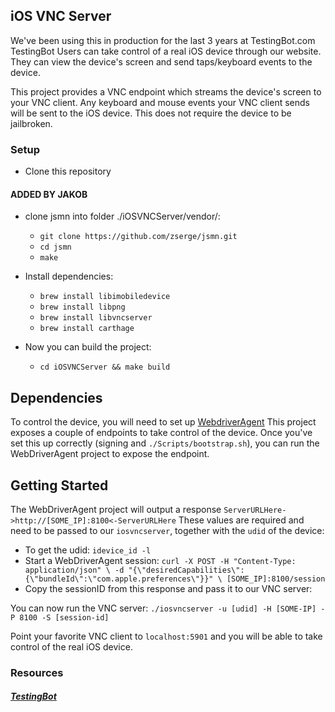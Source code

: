 ## iOS VNC Server

We've been using this in production for the last 3 years at TestingBot.com
TestingBot Users can take control of a real iOS device through our website.
They can view the device's screen and send taps/keyboard events to the device.

This project provides a VNC endpoint which streams the device's screen to your VNC client.
Any keyboard and mouse events your VNC client sends will be sent to the iOS device.
This does not require the device to be jailbroken.

### Setup

* Clone this repository

#### ADDED BY JAKOB
* clone jsmn into folder ./iOSVNCServer/vendor/:
	* `git clone https://github.com/zserge/jsmn.git`
	* `cd jsmn`
	* `make`

* Install dependencies:
	* `brew install libimobiledevice`
	* `brew install libpng`
	* `brew install libvncserver`
	* `brew install carthage`

* Now you can build the project:
	* `cd iOSVNCServer && make build`

## Dependencies
To control the device, you will need to set up [WebdriverAgent](https://github.com/appium/WebDriverAgent)
This project exposes a couple of endpoints to take control of the device.
Once you've set this up correctly (signing and `./Scripts/bootstrap.sh`), you can run the WebDriverAgent project to expose the endpoint.

## Getting Started
The WebDriverAgent project will output a response `ServerURLHere->http://[SOME_IP]:8100<-ServerURLHere`
These values are required and need to be passed to our `iosvncserver`, together with the `udid` of the device:

* To get the udid: `idevice_id -l`
* Start a WebDriverAgent session: `curl -X POST -H "Content-Type: application/json" \
-d "{\"desiredCapabilities\":{\"bundleId\":\"com.apple.preferences\"}}" \
[SOME_IP]:8100/session
`
* Copy the sessionID from this response and pass it to our VNC server:

You can now run the VNC server:
`./iosvncserver -u [udid] -H [SOME-IP] -P 8100 -S [session-id]`

Point your favorite VNC client to `localhost:5901` and you will be able to take control of the real iOS device.

### Resources
##### [TestingBot](https://testingbot.com/)
